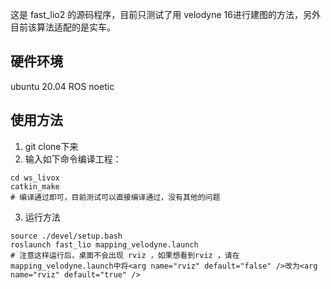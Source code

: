 这是 fast_lio2 的源码程序，目前只测试了用 velodyne 16进行建图的方法，另外目前该算法适配的是实车。
## 硬件环境
ubuntu 20.04 
ROS noetic
## 使用方法
1. git clone下来
2. 输入如下命令编译工程：
```shell
cd ws_livox
catkin_make
# 编译通过即可，目前测试可以直接编译通过，没有其他的问题
```
3. 运行方法
```shell
source ./devel/setup.bash
roslaunch fast_lio mapping_velodyne.launch
# 注意这样运行后，桌面不会出现 rviz ，如果想看到rviz ，请在mapping_velodyne.launch中将<arg name="rviz" default="false" />改为<arg name="rviz" default="true" />
```